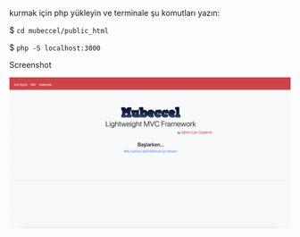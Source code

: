 


kurmak için php yükleyin ve terminale şu komutları yazın:

$ `cd mubeccel/public_html`

$ `php -S localhost:3000`

Screenshot

![mubeccel](./ss.png)
